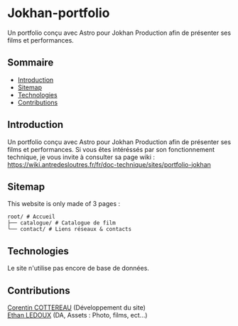 # Jokhan-portfolio

Un portfolio conçu avec Astro pour Jokhan Production afin de présenter ses films et performances. 

## Sommaire

- [Introduction](#introduction)
- [Sitemap](#sitemap)
- [Technologies](#technologies)
- [Contributions](#contributions)

## Introduction

Un portfolio conçu avec Astro pour Jokhan Production afin de présenter ses films et performances. 
Si vous êtes intéréssés par son fonctionnement technique, je vous invite à consulter sa page wiki : https://wiki.antredesloutres.fr/fr/doc-technique/sites/portfolio-jokhan

## Sitemap

This website is only made of 3 pages :

```
root/ # Accueil
├── catalogue/ # Catalogue de film
└── contact/ # Liens réseaux & contacts
```

## Technologies

Le site n'utilise pas encore de base de données.

## Contributions

[Corentin COTTEREAU](https://github.com/Corentin-cott) (Développement du site)
<br>
[Ethan LEDOUX](https://perdu.com) (DA, Assets : Photo, films, ect...)
